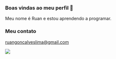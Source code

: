 ### Boas vindas ao meu perfil  👋


Meu nome é Ruan e estou aprendendo a programar.

### Meu contato 

ruangoncalveslima@gmail.com

![](https://tenor.com/pt-PT/view/office-gif-23066448)
